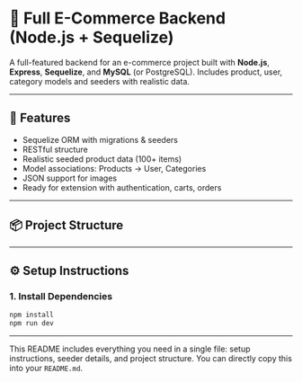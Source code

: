 # 🛒 Full E-Commerce Backend (Node.js + Sequelize)

A full-featured backend for an e-commerce project built with **Node.js**, **Express**, **Sequelize**, and **MySQL** (or PostgreSQL). Includes product, user, category models and seeders with realistic data.

---

## 🚀 Features

- Sequelize ORM with migrations & seeders
- RESTful structure
- Realistic seeded product data (100+ items)
- Model associations: Products → User, Categories
- JSON support for images
- Ready for extension with authentication, carts, orders

---

## 📦 Project Structure

---

## ⚙️ Setup Instructions

### 1. Install Dependencies

```bash
npm install
npm run dev
```


---

This README includes everything you need in a single file: setup instructions, seeder details, and project structure. You can directly copy this into your `README.md`.

